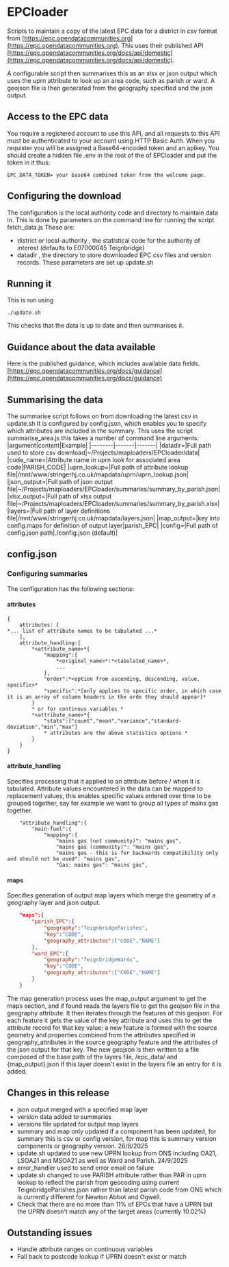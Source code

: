 # EPCloader

Scripts to maintain a copy of the latest EPC data for a district  in csv format from [https://epc.opendatacommunities.org](https://epc.opendatacommunities.org). This uses their published API [https://epc.opendatacommunities.org/docs/api/domestic](https://epc.opendatacommunities.org/docs/api/domestic).

A configurable script then summarises this as an xlsx or json output which uses the uprn attribute to look up an area code, such as parish or ward. A geojson file is then generated from the geography specified and the json output.

## Access to the EPC data
You require a registered account to use this API, and all requests to this API must be authenticated to your account using HTTP Basic Auth. When you requister you will be assigned a Base64-encoded token and an apikey. You should create a hidden file .env in the root of the of EPCloader and put the token in it thus:
```
EPC_DATA_TOKEN= your base64 combined token from the welcome page.
```
## Configuring the download
The configuration is the local authority code and directory to maintain data in.
This is done by parameters on the command line for running the script fetch_data.js
These are:
+ district or local-authority , the statistical code for the authority of interest (defaults to E07000045 Teignbridge)
+ datadir , the directory to store downloaded EPC csv files and version records.
These parameters are set up update.sh
## Running it
This is run using
```
./update.sh
```
This checks that the data is up to date and then summarises it.
## Guidance about the data available
Here is the published guidance, which includes available data fields. [https://epc.opendatacommunities.org/docs/guidance](https://epc.opendatacommunities.org/docs/guidance)

## Summarising the data
The summarise script follows on from downloading the latest csv in update.sh
It is configured by config.json, which enables you to specify which attributes are included in the summary.
This uses the script summarise_area.js this takes a number of command line arguments:
|argument|content|Example|
|--------|-------|-------|
|datadir=|Full path used to store csv download|~/Projects/maploaders/EPCloader/data|
|code_name=|Attribute name in uprn look for associated area code|PARISH_CODE|
|uprn_lookup=|Full path of attribute lookup file|/mnt/www/stringerhj.co.uk/mapdata/uprn/uprn_lookup.json|
|json_output=|Full path of json output file|~/Projects/maploaders/EPCloader/summaries/summary_by_parish.json|
|xlsx_output=|Full path of xlsx output file|~/Projects/maploaders/EPCloader/summaries/summary_by_parish.xlsx|
|layers=|Full path of layer definitions file|/mnt/www/stringerhj.co.uk/mapdata/layers.json|
|map_output=|key into config.maps for definition of output layer|parish_EPC|
|config=|Full path of config.json path|./config.json (default)|

## config.json
### Configuring summaries
The configuration has the following sections:
#### attributes
```
{
    attributes: [
*... list of attribute names to be tabulated ...*
    ],
    attribute_handling:{
        *<attribute_name>*{
            "mapping":{
                *<original_name>*:*<tabulated_name>*,
                ...
            },
            "order":*<option from ascending, descending, value, specific>*
            "specific":*[only applies to specific order, in which case it is an array of column headers in the orde they should appear]*
        }
        * or for continous variables *
        *<attribute_name>*{
            "stats":["count","mean","variance","standard-deviation","min","max"]
            * attributes are the above statistics options *
        }
    }
}
```
#### attribute_handling
Specifies processing that it applied to an attribute before / when it is tabulated.
Attribute values encountered in the data can be mapped to replacement values, this enables specific values entered over time to
be grouped together, say for example we want to group all types of mains gas together.
``` 
    "attribute_handling":{
        "main-fuel":{
            "mapping":{
                "mains gas (not community)": "mains gas",
                "mains gas (community)": "mains gas",
                "mains gas - this is for backwards compatibility only and should not be used": "mains gas",
                "Gas: mains gas": "mains gas",
```
#### maps
Specifies generation of output map layers which merge the geometry of a geography layer and json output.
```json
    "maps":{
        "parish_EPC":{
            "geography":"TeignbridgeParishes",
            "key":"CODE",
            "geography_attributes":["CODE","NAME"]
        },
        "ward_EPC":{
            "geography":"TeignbridgeWards",
            "key":"CODE",
            "geography_attributes":["CODE","NAME"]
        }
    }
```
The map generation process uses the map_output argument to get the maps section, and if found reads the layers file to get the geojson file in the geography attribute. It then iterates through the features of this geojson. For each feature it gets the value of the key attribute and uses this to get the attribute record for that key value; a new feature is formed with the source geometry and properties combined from the attributes specified in geography_attributes in the source geography feature and the attributes of the json output for that key.
The new geojson is then written to a file composed of the base path of the layers file, /epc_data/ and {map_output}.json
If this layer doesn't exist in the layers file an entry for it is added.

## Changes in this release
+ json output merged with a specified map layer
+ version data added to summaries
+ versions file updated for output map layers
+ summary and map only updated if a component has been updated, for summary this is csv or config version, for map this is summary version components or geography version.
26/8/2025
+ update.sh updated to use new UPRN lookup from ONS including OA21, LSOA21 and MSOA21 as well as Ward and Parish.
24/9/2025
+ error_handler used to send error email on failure
+ update.sh changed to use PARISH attribute rather than PAR in uprn lookup to reflect the parish from geocoding using current TeignbridgeParishes.json rather than latest parish code from ONS which is currently different for Newton Abbot and Ogwell.
+ Check that there are no more than 11% of EPCs that have a UPRN but the UPRN doesn't match any of the target areas (currently 10.02%)
## Outstanding issues
+ Handle attribute ranges on continuous variables
+ Fall back to postcode lookup if UPRN doesn't exist or match